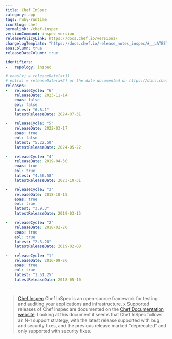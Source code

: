 ```yaml
---
title: Chef InSpec
category: app
tags: ruby-runtime
iconSlug: chef
permalink: /chef-inspec
versionCommand: inspec version
releasePolicyLink: https://docs.chef.io/versions/
changelogTemplate: "https://docs.chef.io/release_notes_inspec/#__LATEST__"
eoasColumn: true
releaseDateColumn: true

identifiers:
-   repology: inspec

# eoas(x) = releaseDate(x+1)
# eol(x) = releaseDate(x+2) or the date documented on https://docs.chef.io/versions/
releases:
-   releaseCycle: "6"
    releaseDate: 2023-11-14
    eoas: false
    eol: false
    latest: "6.8.1"
    latestReleaseDate: 2024-07-31

-   releaseCycle: "5"
    releaseDate: 2022-03-17
    eoas: true
    eol: false
    latest: "5.22.50"
    latestReleaseDate: 2024-05-22

-   releaseCycle: "4"
    releaseDate: 2019-04-30
    eoas: true
    eol: true
    latest: "4.56.58"
    latestReleaseDate: 2023-10-31

-   releaseCycle: "3"
    releaseDate: 2018-10-15
    eoas: true
    eol: true
    latest: "3.9.3"
    latestReleaseDate: 2019-03-15

-   releaseCycle: "2"
    releaseDate: 2018-02-20
    eoas: true
    eol: true
    latest: "2.3.28"
    latestReleaseDate: 2019-02-08

-   releaseCycle: "1"
    releaseDate: 2016-09-26
    eoas: true
    eol: true
    latest: "1.51.25"
    latestReleaseDate: 2018-05-10

---
```


> [Chef Inspec](https://docs.chef.io/inspec/) Chef InSpec is an open-source framework for
> testing and auditing your applications and infrastructure.
x
Supported releases of Chef Inspec are documented on the [Chef Documentation website](https://docs.chef.io/versions/#supported-commercial-distributions).
Looking at this document it seems that Chef InSpec follows an N-1 support strategy, with the
latest release supported with bug and security fixes, and the previous release marked "deprecated"
and only supported with security fixes.
